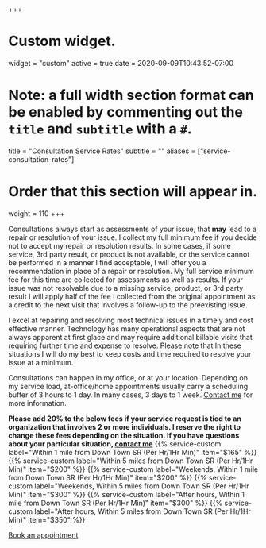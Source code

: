 +++
# Custom widget.
widget = "custom"
active = true
date = 2020-09-09T10:43:52-07:00

# Note: a full width section format can be enabled by commenting out the `title` and `subtitle` with a `#`.
title = "Consultation Service Rates"
subtitle = ""
aliases = ["service-consultation-rates"]
# Order that this section will appear in.
weight = 110
+++

Consultations always start as assessments of your issue, that **may** lead to a repair or resolution of your issue. I collect my full minimum fee if you decide not to accept my repair or resolution results.  In some cases, if some service, 3rd party result, or product is not available, or the service cannot be performed in a manner I find acceptable, I will offer you a recommendation in place of a repair or resolution. My full service minimum fee for this time are collected for assessments as well as results.  If your issue was not resolvable due to a missing service, product, or 3rd party result I will apply half of the fee I collected from the original appointment as a credit to the next visit that involves a follow-up to the preexisting issue.

I excel at repairing and resolving most technical issues in a timely and cost effective manner. Technology has many operational aspects that are not always apparent at first glace and may require additional billable visits that requiring further time and expense to resolve. Please note that In these situations I will do my best to keep costs and time required to resolve your issue at a minimum. 
  
Consultations can happen in my office, or at your location. Depending on my service load, at-office/home appointments usually carry a scheduling buffer of 3 hours to 1 day. In many cases, 3 days to 1 week. [Contact me](/#contact) for more information. 

<b>Please add 20% to the below fees if your service request is tied to an organization that involves 2 or more individuals. I reserve the right to change these fees depending on the situation. If you have questions about your particular situation, [contact me](/#contact)</b>
{{% service-custom label="Within 1 mile from Down Town SR (Per Hr/1Hr Min)" item="$165" %}}
{{% service-custom label="Within 5 miles from Down Town SR (Per Hr/1Hr Min)" item="$200" %}}
{{% service-custom label="Weekends, Within 1 mile from Down Town SR (Per Hr/1Hr Min)" item="$200" %}}
{{% service-custom label="Weekends, Within 5 miles from Down Town SR (Per Hr/1Hr Min)" item="$300" %}}
{{% service-custom label="After hours, Within 1 mile from Down Town SR (Per Hr/1Hr Min)" item="$300" %}}
{{% service-custom label="After hours, Within 5 miles from Down Town SR (Per Hr/1Hr Min)" item="$350" %}}

<a href="https://scheduling.scottrlarson.com/">Book an appointment</a> 